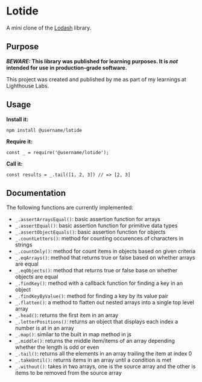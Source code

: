 # Lotide

A mini clone of the [Lodash](https://lodash.com) library.

## Purpose

**_BEWARE:_ This library was published for learning purposes. It is _not_ intended for use in production-grade software.**

This project was created and published by me as part of my learnings at Lighthouse Labs. 

## Usage

**Install it:**

`npm install @username/lotide`

**Require it:**

`const _ = require('@username/lotide');`

**Call it:**

`const results = _.tail([1, 2, 3]) // => [2, 3]`

## Documentation

The following functions are currently implemented:

* `_.assertArraysEqual()`: basic assertion function for arrays 
* `_.assertEqual()`: basic assertion function for primitive data types
* `_.assertObjectEquals()`: basic assertion function for objects
* `_.countLetters()`: method for counting occurences of characters in strings
* `_.countOnly()`: method for count items in objects based on given criteria
* `_.eqArrays()`: method that returns true or false based on whether arrays are equal
* `_.eqObjects()`: method that returns true or false base on whether objects are equal
* `_.findKey()`: method with a callback function for finding a key in an object
* `_.findKeyByValue()`: method for finding a key by its value pair
* `_.flatten()`: a method to flatten out nested arrays into a single top level array
* `_.head()`: returns the first item in an array
* `_.letterPositions()`: returns an object that displays each index a number is at in an array
* `_.map()`: similar to the built in map method in js
* `_.middle()`: returns the middle item/items of an array depending whether the length is odd or even
* `_.tail()`: returns all the elements in an array trailing the item at index 0
* `_.takeUntil()`: returns items in an array until a condition is met
* `_.without()`: takes in two arrays, one is the source array and the other is items to be removed from the source array 